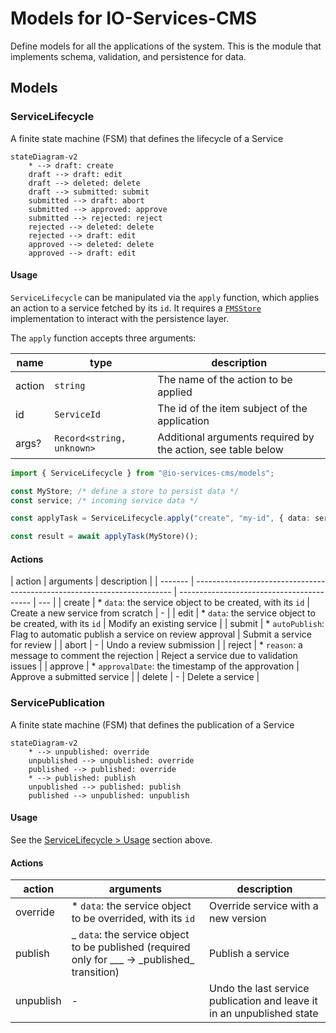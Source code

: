 # Models for IO-Services-CMS

Define models for all the applications of the system. This is the module that implements schema, validation, and persistence for data.

## Models

### ServiceLifecycle

A finite state machine (FSM) that defines the lifecycle of a Service

```mermaid
stateDiagram-v2
    * --> draft: create
    draft --> draft: edit
    draft --> deleted: delete
    draft --> submitted: submit
    submitted --> draft: abort
    submitted --> approved: approve
    submitted --> rejected: reject
    rejected --> deleted: delete
    rejected --> draft: edit
    approved --> deleted: delete
    approved --> draft: edit
```

#### Usage

`ServiceLifecycle` can be manipulated via the `apply` function, which applies an action to a service fetched by its `id`. It requires a [`FMSStore`](lib/fsm.ts) implementation to interact with the persistence layer.

The `apply` function accepts three arguments:

| name   | type                      | description                                                  |
| ------ | ------------------------- | ------------------------------------------------------------ |
| action | `string`                  | The name of the action to be applied                         |
| id     | `ServiceId`               | The id of the item subject of the application                |
| args?  | `Record<string, unknown>` | Additional arguments required by the action, see table below |

```ts
import { ServiceLifecycle } from "@io-services-cms/models";

const MyStore; /* define a store to persist data */
const service; /* incoming service data */

const applyTask = ServiceLifecycle.apply("create", "my-id", { data: service });

const result = await applyTask(MyStore)();
```

#### Actions

| action  | arguments                                                                | description                               |
| ------- | ------------------------------------------------------------------------ | ----------------------------------------- | --- |
| create  | \* `data`: the service object to be created, with its `id`               | Create a new service from scratch         | -   |
| edit    | \* `data`: the service object to be created, with its `id`               | Modify an existing service                |
| submit  | \* `autoPublish`: Flag to automatic publish a service on review approval | Submit a service for review               |
| abort   | -                                                                        | Undo a review submission                  |
| reject  | \* `reason`: a message to comment the rejection                          | Reject a service due to validation issues |
| approve | \* `approvalDate`: the timestamp of the approvation                      | Approve a submitted service               |
| delete  | -                                                                        | Delete a service                          |

### ServicePublication

A finite state machine (FSM) that defines the publication of a Service

```mermaid
stateDiagram-v2
    * --> unpublished: override
    unpublished --> unpublished: override
    published --> published: override
    * --> published: publish
    unpublished --> published: publish
    published --> unpublished: unpublish
```

#### Usage

See the [ServiceLifecycle > Usage](#usage) section above.

#### Actions

| action    | arguments                                                                                        | description                                                            |
| --------- | ------------------------------------------------------------------------------------------------ | ---------------------------------------------------------------------- |
| override  | \* `data`: the service object to be overrided, with its `id`                                     | Override service with a new version                                    |
| publish   | _ `data`: the service object to be published (required only for \___ -> \_published_ transition) | Publish a service                                                      |
| unpublish | -                                                                                                | Undo the last service publication and leave it in an unpublished state |
